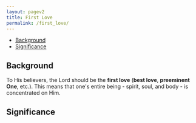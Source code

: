```yaml
---
layout: pagev2
title: First Love
permalink: /first_love/
---
```

- [Background](#background)
- [Significance](#significance)

## Background

To His believers, the Lord should be the **first love** (**best love**, **preeminent One**, etc.). This means that one's entire being - spirit, soul, and body - is concentrated on Him.

## Significance
